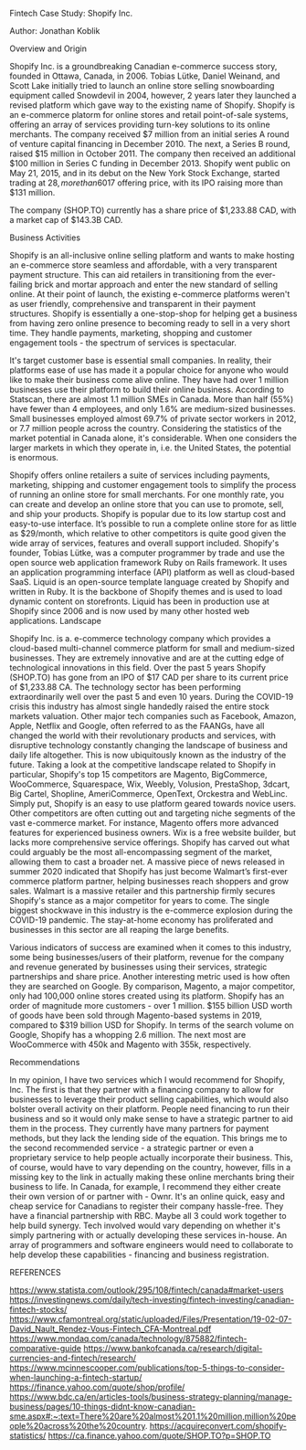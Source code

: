 Fintech Case Study: Shopify Inc.

Author: Jonathan Koblik

Overview and Origin

Shopify Inc. is a groundbreaking Canadian e-commerce success story, founded in Ottawa, Canada, in 2006. Tobias Lütke, Daniel Weinand, and Scott Lake initially tried to launch an online store selling snowboarding equipment called Snowdevil in 2004, however, 2 years later they launched a revised platform which gave way to the existing name of Shopify. Shopify is an e-commerce platorm for online stores and retail point-of-sale systems, offering an array of services providing turn-key solutions to its online merchants.
The company received $7 million from an initial series A round of venture capital financing in December 2010. The next, a Series B round, raised $15 million in October 2011. The company then received an additional $100 million in Series C funding in December 2013.
Shopify went public on May 21, 2015, and in its debut on the New York Stock Exchange, started trading at $28, more than 60% higher than its US$17 offering price, with its IPO raising more than $131 million.

The company (SHOP.TO) currently has a share price of $1,233.88 CAD, with a market cap of $143.3B CAD.

Business Activities

Shopify is an all-inclusive online selling platform and wants to make hosting an e-commerce store seamless and affordable, with a very transparent payment structure. This can aid retailers in transitioning from the ever-failing brick and mortar approach and enter the new standard of selling online. At their point of launch, the existing e-commerce platforms weren't as user friendly, comprehensive and transparent in their payment structures. Shopify is essentially a one-stop-shop for helping get a business from having zero online presence to becoming ready to sell in a very short time. They handle payments, marketing, shopping and customer engagement tools - the spectrum of services is spectacular. 

It's target customer base is essential small companies. In reality, their platforms ease of use has made it a popular choice for anyone who would like to make their business come alive online. They have had over 1 million businesses use their platform to build their online business. According to Statscan, there are almost 1.1 million SMEs in Canada. More than half (55%) have fewer than 4 employees, and only 1.6% are medium-sized businesses. Small businesses employed almost 69.7% of private sector workers in 2012, or 7.7 million people across the country. Considering the statistics of the market potential in Canada alone, it's considerable. When one considers the larger markets in which they operate in, i.e. the United States, the potential is enormous.

Shopify offers online retailers a suite of services including payments, marketing, shipping and customer engagement tools to simplify the process of running an online store for small merchants. For one monthly rate, you can create and develop an online store that you can use to promote, sell, and ship your products. Shopify is popular due to its low startup cost and easy-to-use interface. It’s possible to run a complete online store for as little as $29/month, which relative to other competitors is quite good given the wide array of services, features and overall support included. 
Shopify's founder, Tobias Lütke, was a computer programmer by trade and use the open source web application framework Ruby on Rails framework. It uses an application programming interface (API) platform as well as cloud-based SaaS.
Liquid is an open-source template language created by Shopify and written in Ruby. It is the backbone of Shopify themes and is used to load dynamic content on storefronts. Liquid has been in production use at Shopify since 2006 and is now used by many other hosted web applications.
Landscape

Shopify Inc. is a. e-commerce technology company which provides a cloud-based multi-channel commerce platform for small and medium-sized businesses. They are extremely innovative and are at the cutting edge of technological innovations in this field. 
Over the past 5 years Shopify (SHOP.TO) has gone from an IPO of $17 CAD per share to its current price of $1,233.88 CA. The technology sector has been performing extraordinarily well over the past 5 and even 10 years. During the COVID-19 crisis this industry has almost single handedly raised the entire stock markets valuation. Other major tech companies such as Facebook, Amazon, Apple, Netflix and Google, often referred to as the FAANGs, have all changed the world with their revolutionary products and services, with disruptive technology constantly changing the landscape of business and daily life altogether. This is now ubiquitously known as the industry of the future.
Taking a look at the competitive landscape related to Shopify in particular, Shopify's top 15 competitors are Magento, BigCommerce, WooCommerce, Squarespace, Wix, Weebly, Volusion, PrestaShop, 3dcart, Big Cartel, Shopline, AmeriCommerce, OpenText, Orckestra and WebLinc.
Simply put, Shopify is an easy to use platform geared towards novice users. Other competitors are often cutting out and targeting niche segments of the vast e-commerce market. For instance, Magento offers more advanced features for experienced business owners. Wix is a free website builder, but lacks more comprehensive service offerings. Shopify has carved out what could arguably be the most all-encompassing segment of the market, allowing them to cast a broader net.
A massive piece of news released in summer 2020 indicated that Shopify has just become Walmart’s first-ever commerce platform partner, helping businesses reach shoppers and grow sales. Walmart is a massive retailer and this partnership firmly secures Shopify's stance as a major competitor for years to come.
The single biggest shockwave in this industry is the e-commerce explosion during the COVID-19 pandemic. The stay-at-home economy has proliferated and businesses in this sector are all reaping the large benefits.

Various indicators of success are examined when it comes to this industry, some being businesses/users of their platform, revenue for the company and revenue generated by businesses using their services, strategic partnerships and share price. Another interesting metric used is how often they are searched on Google.
By comparison, Magento, a major competitor, only had 100,000 online stores created using its platform. Shopify has an order of magnitude more customers - over 1 million.  $155 billion USD worth of goods have been sold through Magento-based systems in 2019, compared to $319 billion USD for Shopify.
In terms of the search volume on Google, Shopify has a whopping 2.6 million. The next most are WooCommerce with 450k and Magento with 355k, respectively.

Recommendations

In my opinion, I have two services which I would recommend for Shopify, Inc. 
The first is that they partner with a financing company to allow for businesses to leverage their product selling capabilities, which would also bolster overall activity on their platform. People need financing to run their business and so it would only make sense to have a strategic partner to aid them in the process.
They currently have many partners for payment methods, but they lack the lending side of the equation.
This brings me to the second recommended service - a strategic partner or even a proprietary service to help people actually incorporate their business. This, of course, would have to vary depending on the country, however, fills in a missing key to the link in actually making these online merchants bring their business to life. In Canada, for example, I recommend they either create their own version of or partner with - Ownr. It's an online quick, easy and cheap service for Canadians to register their company hassle-free. They have a financial partnership with RBC. Maybe all 3 could work together to help build synergy.
Tech involved would vary depending on whether it's simply partnering with or actually developing these services in-house. An array of programmers and software engineers would need to collaborate to help develop these capabilities - financing and business registration.

REFERENCES

https://www.statista.com/outlook/295/108/fintech/canada#market-users
https://investingnews.com/daily/tech-investing/fintech-investing/canadian-fintech-stocks/
https://www.cfamontreal.org/static/uploaded/Files/Presentation/19-02-07-David_Nault_Rendez-Vous-Fintech_CFA-Montreal.pdf
https://www.mondaq.com/canada/technology/875882/fintech-comparative-guide
https://www.bankofcanada.ca/research/digital-currencies-and-fintech/research/
https://www.mcinnescooper.com/publications/top-5-things-to-consider-when-launching-a-fintech-startup/
https://finance.yahoo.com/quote/shop/profile/
https://www.bdc.ca/en/articles-tools/business-strategy-planning/manage-business/pages/10-things-didnt-know-canadian-sme.aspx#:~:text=There%20are%20almost%201.1%20million,million%20people%20across%20the%20country.
https://acquireconvert.com/shopify-statistics/
https://ca.finance.yahoo.com/quote/SHOP.TO?p=SHOP.TO
